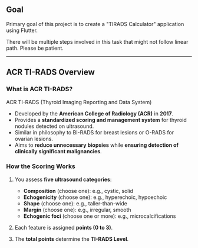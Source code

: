 ## Goal

Primary goal of this project is to create a "TIRADS Calculator" application using Flutter. 

There will be multiple steps involved in this task that might not follow linear path. Please be patient. 

---

## ACR TI-RADS Overview

### What is ACR TI-RADS?

ACR TI-RADS (Thyroid Imaging Reporting and Data System)

* Developed by the **American College of Radiology (ACR)** in **2017**.
* Provides a **standardized scoring and management system** for thyroid nodules detected on ultrasound.
* Similar in philosophy to BI-RADS for breast lesions or O-RADS for ovarian lesions.
* Aims to **reduce unnecessary biopsies** while **ensuring detection of clinically significant malignancies**.

### How the Scoring Works

1. You assess **five ultrasound categories**:

   * **Composition** (choose one): e.g., cystic, solid
   * **Echogenicity** (choose one): e.g., hyperechoic, hypoechoic
   * **Shape** (choose one): e.g., taller-than-wide
   * **Margin** (choose one): e.g., irregular, smooth
   * **Echogenic foci** (choose one or more): e.g., microcalcifications

2. Each feature is assigned **points (0 to 3)**.

3. The **total points** determine the **TI-RADS Level**.